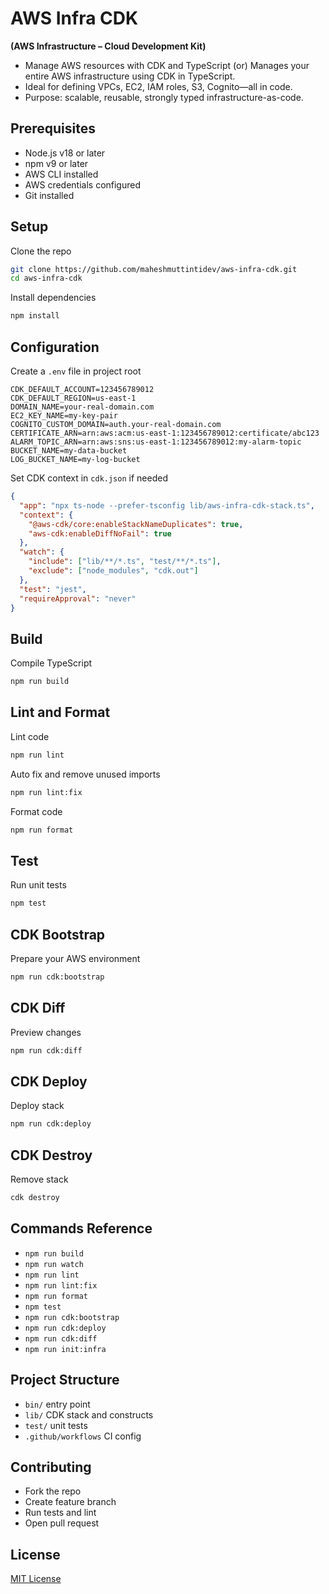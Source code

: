 # AWS Infra CDK

**(AWS Infrastructure – Cloud Development Kit)**

- Manage AWS resources with CDK and TypeScript (or) Manages your entire AWS infrastructure using CDK in TypeScript.
- Ideal for defining VPCs, EC2, IAM roles, S3, Cognito—all in code.
- Purpose: scalable, reusable, strongly typed infrastructure-as-code.


## Prerequisites

* Node.js v18 or later
* npm v9 or later
* AWS CLI installed
* AWS credentials configured
* Git installed

## Setup

Clone the repo

```bash
git clone https://github.com/maheshmuttintidev/aws-infra-cdk.git
cd aws-infra-cdk
```

Install dependencies

```bash
npm install
```

## Configuration

Create a `.env` file in project root

```env
CDK_DEFAULT_ACCOUNT=123456789012
CDK_DEFAULT_REGION=us-east-1
DOMAIN_NAME=your-real-domain.com
EC2_KEY_NAME=my-key-pair
COGNITO_CUSTOM_DOMAIN=auth.your-real-domain.com
CERTIFICATE_ARN=arn:aws:acm:us-east-1:123456789012:certificate/abc123
ALARM_TOPIC_ARN=arn:aws:sns:us-east-1:123456789012:my-alarm-topic
BUCKET_NAME=my-data-bucket
LOG_BUCKET_NAME=my-log-bucket
```

Set CDK context in `cdk.json` if needed

```json
{
  "app": "npx ts-node --prefer-tsconfig lib/aws-infra-cdk-stack.ts",
  "context": {
    "@aws-cdk/core:enableStackNameDuplicates": true,
    "aws-cdk:enableDiffNoFail": true
  },
  "watch": {
    "include": ["lib/**/*.ts", "test/**/*.ts"],
    "exclude": ["node_modules", "cdk.out"]
  },
  "test": "jest",
  "requireApproval": "never"
}
```

## Build

Compile TypeScript

```bash
npm run build
```

## Lint and Format

Lint code

```bash
npm run lint
```

Auto fix and remove unused imports

```bash
npm run lint:fix
```

Format code

```bash
npm run format
```

## Test

Run unit tests

```bash
npm test
```

## CDK Bootstrap

Prepare your AWS environment

```bash
npm run cdk:bootstrap
```

## CDK Diff

Preview changes

```bash
npm run cdk:diff
```

## CDK Deploy

Deploy stack

```bash
npm run cdk:deploy
```

## CDK Destroy

Remove stack

```bash
cdk destroy
```

## Commands Reference

* `npm run build`
* `npm run watch`
* `npm run lint`
* `npm run lint:fix`
* `npm run format`
* `npm test`
* `npm run cdk:bootstrap`
* `npm run cdk:deploy`
* `npm run cdk:diff`
* `npm run init:infra`

## Project Structure

* `bin/` entry point
* `lib/` CDK stack and constructs
* `test/` unit tests
* `.github/workflows` CI config

## Contributing

* Fork the repo
* Create feature branch
* Run tests and lint
* Open pull request

## License

[MIT License](LICENSE)
